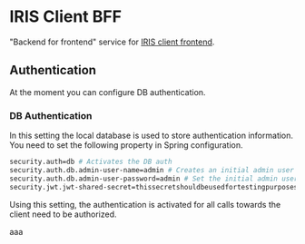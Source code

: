 # IRIS Client BFF

"Backend for frontend" service for [IRIS client frontend](https://github.com/iris-connect/iris-client/tree/develop/iris-client-fe).

## Authentication

At the moment you can configure DB authentication.

### DB Authentication

In this setting the local database is used to store authentication information. You need to set the following property in Spring configuration.

```bash
security.auth=db # Activates the DB auth
security.auth.db.admin-user-name=admin # Creates an initial admin user if it does not exist.
security.auth.db.admin-user-password=admin # Set the initial admin user password.
security.jwt.jwt-shared-secret=thissecretshouldbeusedfortestingpurposesonly
```

Using this setting, the authentication is activated for all calls towards the client need to be authorized.

aaa